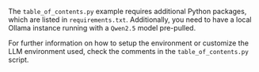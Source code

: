 The `table_of_contents.py` example requires additional Python packages, which
are listed in `requirements.txt`. Additionally, you need to have a local
Ollama instance running with a `Qwen2.5` model pre-pulled.

For further information on how to setup the environment or customize the LLM
environment used, check the comments in the `table_of_contents.py` script.
